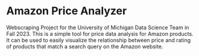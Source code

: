 # Amazon Price Analyzer

Webscraping Project for the University of Michigan Data Science Team in Fall 2023. This is a simple tool for price data analysis for Amazon products. It can be used to easily visualize the relationship between price and rating of products that match a search query on the Amazon website. 
